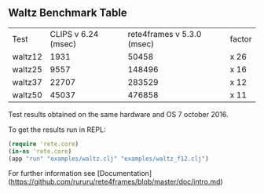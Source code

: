 
Waltz Benchmark Table
----

<table>
<tr><td>Test</td><td>CLIPS v 6.24 (msec)</td><td>rete4frames v 5.3.0 (msec)</td><td>factor</td></tr>
<tr><td>waltz12</td><td>1931</td><td>50458</td><td>x 26</td></tr>
<tr><td>waltz25</td><td>9557</td><td>148496</td><td>x 16</td></tr>
<tr><td>waltz37</td><td>22707</td><td>283529</td><td>x 12</td></tr>
<tr><td>waltz50</td><td>45037</td><td>476858</td><td>x 11</td></tr>
</table>

Test results obtained on the same hardware and OS 7 october 2016.

To get the results run in REPL:

```clj
(require 'rete.core)
(in-ns 'rete.core)
(app "run" "examples/waltz.clj" "examples/waltz_f12.clj")
```
For further information see [Documentation] (https://github.com/rururu/rete4frames/blob/master/doc/intro.md)


